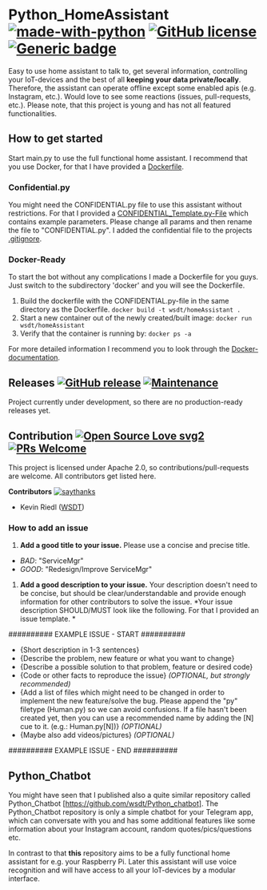 # Python_HomeAssistant [![made-with-python](https://img.shields.io/badge/Made%20with-Python-1f425f.svg)](https://www.python.org/) [![GitHub license](https://img.shields.io/github/license/wsdt/Python_HomeAssistant.svg)](https://github.com/wsdt/Python_HomeAssistant/blob/master/LICENSE) [![Generic badge](https://img.shields.io/badge/Docker-Compatible-blue.svg)](https://shields.io/)

Easy to use home assistant to talk to, get several information, controlling your IoT-devices and the best of all **keeping your data private/locally**. Therefore, the assistant can operate offline except some enabled apis (e.g. Instagram, etc.). Would love to see some reactions (issues, pull-requests, etc.). Please note, that this project is young and has not all featured functionalities. 

## How to get started
Start main.py to use the full functional home assistant. I recommend that you use Docker, for that I have provided a [Dockerfile](https://github.com/wsdt/Python_HomeAssistant/blob/master/docker/Dockerfile).

### Confidential.py
You might need the CONFIDENTIAL.py file to use this assistant without restrictions. For that I provided a [CONFIDENTIAL_Template.py-File](https://github.com/wsdt/Python_HomeAssistant/blob/master/CONFIDENTIAL_Template.py)
which contains example parameters. Please change all params and then rename the file to "CONFIDENTIAL.py". I added the confidential file to the projects [.gitignore](https://github.com/wsdt/Python_HomeAssistant/blob/master/.gitignore). 

### Docker-Ready
To start the bot without any complications I made a Dockerfile for you guys. Just switch to the subdirectory 'docker' and you will see the Dockerfile. 
1. Build the dockerfile with the CONFIDENTIAL.py-file in the same directory as the Dockerfile. 
``` docker build -t wsdt/homeAssistant . ```
1. Start a new container out of the newly created/built image: 
``` docker run wsdt/homeAssistant ```
1. Verify that the container is running by: 
``` docker ps -a ```

For more detailed information I recommend you to look through the [Docker-documentation](https://docs.docker.com/). 

## Releases [![GitHub release](https://img.shields.io/github/release/wsdt/Python_HomeAssistant.svg)](https://GitHub.com/wsdt/Python_HomeAssistant/releases/) [![Maintenance](https://img.shields.io/badge/Maintained%3F-yes-green.svg)](https://GitHub.com/wsdt/Python_HomeAssistant/graphs/commit-activity)

Project currently under development, so there are no production-ready releases yet. 

## Contribution [![Open Source Love svg2](https://badges.frapsoft.com/os/v2/open-source.svg?v=103)](https://github.com/ellerbrock/open-source-badges/) [![PRs Welcome](https://img.shields.io/badge/PRs-welcome-brightgreen.svg?style=flat-square)](http://makeapullrequest.com)

This project is licensed under Apache 2.0, so contributions/pull-requests are welcome. All contributors get listed here. 

**Contributors** [![saythanks](https://img.shields.io/badge/say-thanks-ff69b4.svg)](https://saythanks.io/to/kennethreitz)
- Kevin Riedl ([WSDT](https://github.com/wsdt))

### How to add an issue
1. **Add a good title to your issue.** Please use a concise and precise title. 
  * *BAD*: "ServiceMgr"
  * *GOOD*: "Redesign/Improve ServiceMgr"
1. **Add a good description to your issue.** Your description doesn't need to be concise, but should be clear/understandable and provide enough information for other contributors to solve the issue. *Your issue description SHOULD/MUST look like the following. For that I provided an issue template. *

########## EXAMPLE ISSUE - START ##########
- {Short description in 1-3 sentences}
- {Describe the problem, new feature or what you want to change}
- {Describe a possible solution to that problem, feature or desired code}
- {Code or other facts to reproduce the issue} *(OPTIONAL, but strongly recommended)*
- {Add a list of files which might need to be changed in order to implement the new feature/solve the bug. Please append the "py" filetype (Human.py) so we can avoid confusions. If a file hasn't been created yet, then you can use a recommended name by adding the [N] cue to it. (e.g.: Human.py[N])} *(OPTIONAL)*
- {Maybe also add videos/pictures} *(OPTIONAL)*

########## EXAMPLE ISSUE - END ##########

## Python_Chatbot
You might have seen that I published also a quite similar repository called Python_Chatbot [https://github.com/wsdt/Python_chatbot]. The Python_Chatbot repository is only a simple chatbot for your Telegram app, which can conversate with you and has some additional features like some information about your Instagram account, random quotes/pics/questions etc. 

In contrast to that **this** repository aims to be a fully functional home assistant for e.g. your Raspberry Pi. Later this assistant will use voice recognition and will have access to all your IoT-devices by a modular interface. 
